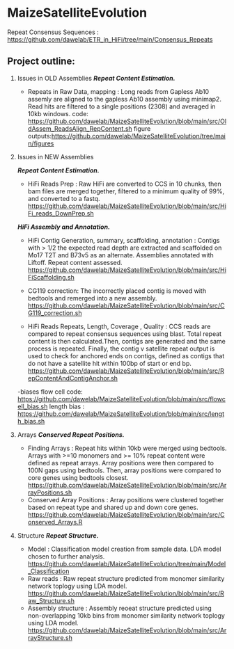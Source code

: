 # MaizeSatelliteEvolution


Repeat Consensus Sequences : https://github.com/dawelab/ETR_in_HiFi/tree/main/Consensus_Repeats

## Project outline:
1. Issues in OLD Assemblies
**_Repeat Content Estimation._**
	- Repeats in Raw Data, mapping : Long reads from Gapless Ab10 assemly are aligned to the gapless Ab10 assembly using minimap2. Read hits are filtered to a single positions (2308) and averaged in 10kb windows.
code: https://github.com/dawelab/MaizeSatelliteEvolution/blob/main/src/OldAssem_ReadsAlign_RepContent.sh
figure outputs:https://github.com/dawelab/MaizeSatelliteEvolution/tree/main/figures 

2. Issues in NEW Assemblies
   
   **_Repeat Content Estimation._**
    - HiFi Reads Prep : Raw HiFi are converted to CCS in 10 chunks, then bam files are merged together, filtered to a minimum quality of 99%, and converted to a fastq.
      https://github.com/dawelab/MaizeSatelliteEvolution/blob/main/src/HiFi_reads_DownPrep.sh

   **_HiFi Assembly and Annotation._**
    - HiFi Contig Generation, summary, scaffolding, annotation : Contigs with > 1/2 the expected read depth are extracted and scaffolded on Mo17 T2T and B73v5 as an alternate. Assemblies annotated with Liftoff. Repeat content assessed.
      https://github.com/dawelab/MaizeSatelliteEvolution/blob/main/src/HiFiScaffolding.sh
    - 	CG119 correction: The incorrectly placed contig is moved with bedtools and remerged into a new assembly.
      https://github.com/dawelab/MaizeSatelliteEvolution/blob/main/src/CG119_correction.sh

    - HiFi Reads Repeats, Length, Coverage , Quality : CCS reads are compared to repeat consensus sequences using blast. Total repeat content is then calculated.Then, contigs are generated and the same process is repeated. Finally, the contig v satellite repeat output is used to check for anchored ends on contigs, defined as contigs that do not have a satellite hit within 100bp of start or end bp.
      https://github.com/dawelab/MaizeSatelliteEvolution/blob/main/src/RepContentAndContigAnchor.sh

    -biases
   	flow cell code: https://github.com/dawelab/MaizeSatelliteEvolution/blob/main/src/flowcell_bias.sh
        length bias : https://github.com/dawelab/MaizeSatelliteEvolution/blob/main/src/length_bias.sh
      

4. Arrays
   **_Conserved Repeat Positions._**
   - Finding Arrays : Repeat hits within 10kb were merged using bedtools. Arrays with >=10 monomers and >= 10% repeat content were defined as repeat arrays. Array positions were then compared to 100N gaps using bedtools. Then, array positions were compared to core genes using bedtools closest.
     https://github.com/dawelab/MaizeSatelliteEvolution/blob/main/src/ArrayPositions.sh
   - Conserved Array Positions : Array positions were clustered together based on repeat type and shared up and down core genes.
     https://github.com/dawelab/MaizeSatelliteEvolution/blob/main/src/Conserved_Arrays.R

5. Structure 
   **_Repeat Structure._**
   - Model : Classification model creation from sample data. LDA model chosen to further analysis.
     https://github.com/dawelab/MaizeSatelliteEvolution/tree/main/Model_Classification
   - Raw reads : Raw repeat structure predicted from monomer similarity network toplogy using LDA model.
      https://github.com/dawelab/MaizeSatelliteEvolution/blob/main/src/Raw_Structure.sh
   - Assembly structure : Assembly reoeat structure predicted using non-overlapping 10kb bins from monomer similarity network toplogy using LDA model.
     https://github.com/dawelab/MaizeSatelliteEvolution/blob/main/src/ArrayStructure.sh
     
